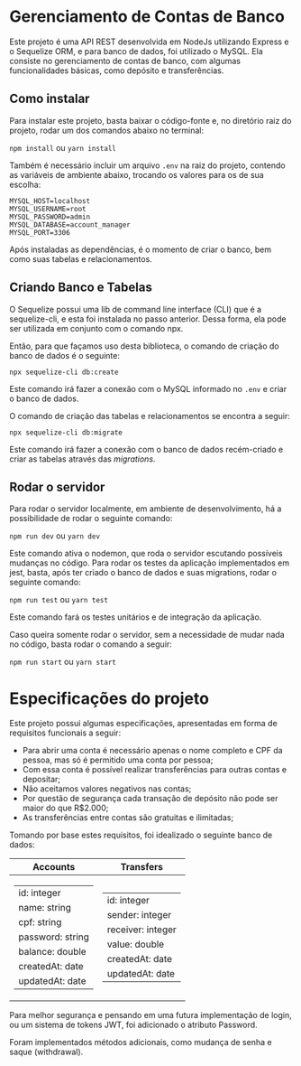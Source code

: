 # Gerenciamento de Contas de Banco

Este projeto é uma API REST desenvolvida em NodeJs utilizando Express e o Sequelize ORM, e para banco de dados, foi utilizado o MySQL.
Ela consiste no gerenciamento de contas de banco, com algumas funcionalidades básicas, como depósito e transferências.

## Como instalar

Para instalar este projeto, basta baixar o código-fonte e, no diretório raiz do projeto, rodar um dos comandos abaixo no terminal:

   `npm install` 		ou 		`yarn install`

Também é necessário incluir um arquivo `.env` na raiz do projeto, contendo as variáveis de ambiente abaixo, trocando os valores para os de sua escolha:
```
MYSQL_HOST=localhost
MYSQL_USERNAME=root
MYSQL_PASSWORD=admin
MYSQL_DATABASE=account_manager
MYSQL_PORT=3306
```
Após instaladas as dependências, é o momento de criar o banco, bem como suas tabelas e relacionamentos. 
## Criando Banco e Tabelas

O Sequelize possui uma lib de command line interface (CLI) que é a sequelize-cli, e esta foi instalada no passo anterior. Dessa forma, ela pode ser utilizada em conjunto com o comando npx. 

Então, para que façamos uso desta biblioteca, o comando de criação do banco de dados é o seguinte: 
```
npx sequelize-cli db:create
```
Este comando irá fazer a conexão com o MySQL informado no `.env` e criar o banco de dados.

O comando de criação das tabelas e relacionamentos se encontra a seguir: 
```
npx sequelize-cli db:migrate
```
Este comando irá fazer a conexão com o banco de dados recém-criado e criar as tabelas através das *migrations*.

## Rodar o servidor

Para rodar o servidor localmente, em ambiente de desenvolvimento, há a possibilidade de rodar o seguinte comando:

`npm run dev` ou `yarn dev`

Este comando ativa o nodemon, que roda o servidor escutando possíveis mudanças no código.
Para rodar os testes da aplicação implementados em jest, basta, após ter criado o banco de dados e suas migrations, rodar o seguinte comando:

`npm run test` ou `yarn test`

Este comando fará os testes unitários e de integração da aplicação.

Caso queira somente rodar o servidor, sem a necessidade de mudar nada no código, basta rodar o comando a seguir:

`npm run start` ou `yarn start`

# Especificações do projeto
Este projeto possui algumas especificações, apresentadas em forma de requisitos funcionais a seguir:

-   Para abrir uma conta é necessário apenas o nome completo e CPF da pessoa, mas só é permitido uma conta por pessoa;
-   Com essa conta é possível realizar transferências para outras contas e depositar;
-   Não aceitamos valores negativos nas contas;
-   Por questão de segurança cada transação de depósito não pode ser maior do que R$2.000;
-   As transferências entre contas são gratuitas e ilimitadas;

Tomando por base estes requisitos, foi idealizado o seguinte banco de dados:

|Accounts|Transfers|
|--|--|
|<table> <tr></tr><tr><td>id: integer</td></tr> <tr><td>name: string</td></tr><tr><td>cpf: string</td></tr><tr><td>password: string</td></tr><tr><td>balance: double</td></tr><tr><td>createdAt: date</td></tr><tr><td>updatedAt: date</td></tr></table>| <table> <tr></tr><tr><td>id: integer</td></tr><tr><td>sender: integer</td></tr><tr><td>receiver: integer</td></tr><tr><td>value: double </td></tr><tr><td>createdAt: date</td></tr><tr><td>updatedAt: date</td></tr> </table>|

Para melhor segurança e pensando em uma futura implementação de login, ou um sistema de tokens JWT, foi adicionado o atributo Password.

Foram implementados métodos adicionais, como mudança de senha e saque (withdrawal).
